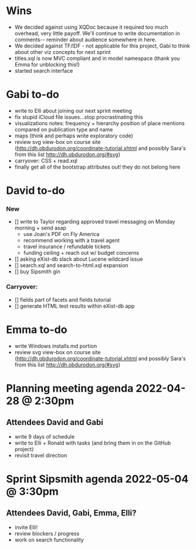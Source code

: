# Wins
- We decided against using XQDoc because it required too much overhead, very little payoff. We'll continue to write documentation in comments-- reminder about audience somewhere in here.
- We decided against TF/IDF - not applicable for this project, Gabi to think about other viz concepts for next sprint
- titles.xql is now MVC compliant and in model namespace (thank you Emma for unblocking this!)
- started search interface

# Gabi to-do
- write to Elli about joining our next sprint meeting
- fix stupid iCloud file issues...stop procrastinating this
- visualizations notes: frequency + hierarchy position of place mentions compared on publication type and name
- maps (think and perhaps write exploratory code)
- review svg view-box on course site (http://dh.obdurodon.org/coordinate-tutorial.xhtml and possibly Sara's from this list http://dh.obdurodon.org/#svg)
- carryover: CSS + read.xql
- finally get all of the bootstrap attributes out! they do not belong here

# David to-do
### New
- [] write to Taylor regarding approved travel messaging on Monday morning + send asap
    - use Joan's PDF on Fly America
    - recommend working with a travel agent
    - travel insurance / refundable tickets
    - funding ceiling + reach out w/ budget concerns
- [] asking eXist-db slack about Lucene wildcard issue
- [] search.xql and search-to-html.xql expansion
- []  buy Sipsmith gin
### Carryover:
- [] fields part of facets and fields tutorial
- [] generate HTML test results within eXist-db app

# Emma to-do
- write Windows installs.md portion
- review svg view-box on course site (http://dh.obdurodon.org/coordinate-tutorial.xhtml and possibly Sara's from this list http://dh.obdurodon.org/#svg)

# Planning meeting agenda 2022-04-28 @ 2:30pm
## Attendees David and Gabi
- write 9 days of schedule
- write to Elli + Ronald with tasks (and bring them in on the GitHub project)
- revisit travel direction

# Sprint Sipsmith agenda 2022-05-04 @ 3:30pm
## Attendees David, Gabi, Emma, Elli?
- invite Elli!
- review blockers / progress
- work on search functionality
